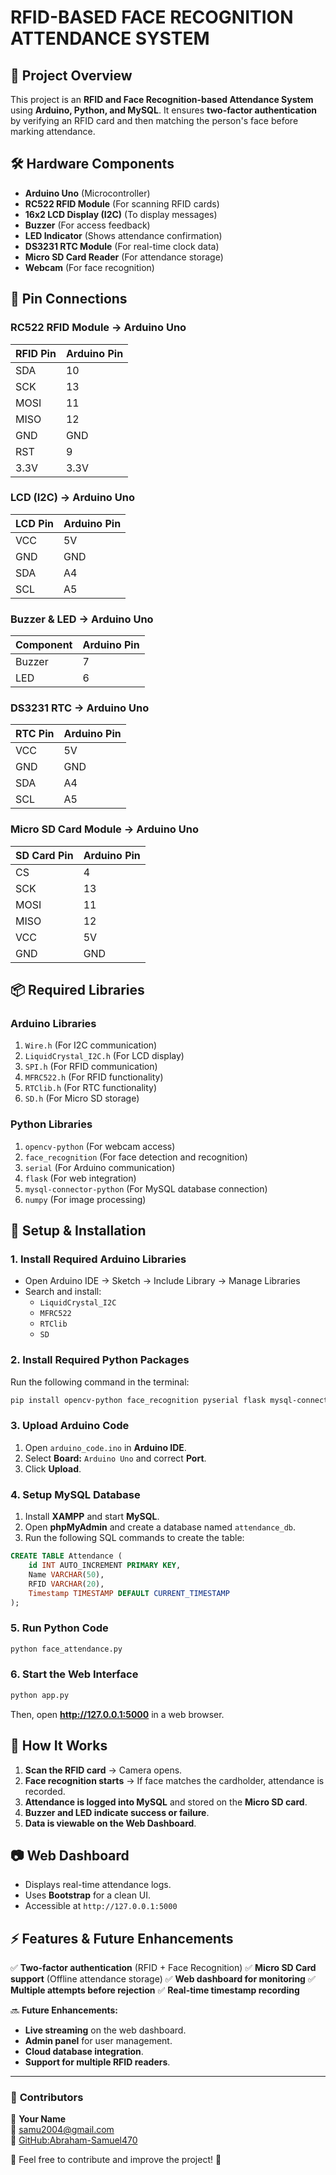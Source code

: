 # RFID-BASED FACE RECOGNITION ATTENDANCE SYSTEM

## 📌 Project Overview
This project is an **RFID and Face Recognition-based Attendance System** using **Arduino, Python, and MySQL**. It ensures **two-factor authentication** by verifying an RFID card and then matching the person's face before marking attendance.

## 🛠 Hardware Components
- **Arduino Uno** (Microcontroller)
- **RC522 RFID Module** (For scanning RFID cards)
- **16x2 LCD Display (I2C)** (To display messages)
- **Buzzer** (For access feedback)
- **LED Indicator** (Shows attendance confirmation)
- **DS3231 RTC Module** (For real-time clock data)
- **Micro SD Card Reader** (For attendance storage)
- **Webcam** (For face recognition)

## 🔌 Pin Connections
### **RC522 RFID Module → Arduino Uno**
| RFID Pin | Arduino Pin |
|----------|------------|
| SDA      | 10         |
| SCK      | 13         |
| MOSI     | 11         |
| MISO     | 12         |
| GND      | GND        |
| RST      | 9          |
| 3.3V     | 3.3V       |

### **LCD (I2C) → Arduino Uno**
| LCD Pin | Arduino Pin |
|---------|------------|
| VCC     | 5V         |
| GND     | GND        |
| SDA     | A4         |
| SCL     | A5         |

### **Buzzer & LED → Arduino Uno**
| Component | Arduino Pin |
|-----------|------------|
| Buzzer    | 7          |
| LED       | 6          |

### **DS3231 RTC → Arduino Uno**
| RTC Pin | Arduino Pin |
|---------|------------|
| VCC     | 5V         |
| GND     | GND        |
| SDA     | A4         |
| SCL     | A5         |

### **Micro SD Card Module → Arduino Uno**
| SD Card Pin | Arduino Pin |
|------------|------------|
| CS         | 4          |
| SCK        | 13         |
| MOSI       | 11         |
| MISO       | 12         |
| VCC        | 5V         |
| GND        | GND        |

## 📦 Required Libraries
### **Arduino Libraries**
1. `Wire.h` (For I2C communication)
2. `LiquidCrystal_I2C.h` (For LCD display)
3. `SPI.h` (For RFID communication)
4. `MFRC522.h` (For RFID functionality)
5. `RTClib.h` (For RTC functionality)
6. `SD.h` (For Micro SD storage)

### **Python Libraries**
1. `opencv-python` (For webcam access)
2. `face_recognition` (For face detection and recognition)
3. `serial` (For Arduino communication)
4. `flask` (For web integration)
5. `mysql-connector-python` (For MySQL database connection)
6. `numpy` (For image processing)

## 🚀 Setup & Installation
### **1. Install Required Arduino Libraries**
- Open Arduino IDE → Sketch → Include Library → Manage Libraries
- Search and install:
  - `LiquidCrystal_I2C`
  - `MFRC522`
  - `RTClib`
  - `SD`

### **2. Install Required Python Packages**
Run the following command in the terminal:
```sh
pip install opencv-python face_recognition pyserial flask mysql-connector-python numpy
```

### **3. Upload Arduino Code**
1. Open `arduino_code.ino` in **Arduino IDE**.
2. Select **Board:** `Arduino Uno` and correct **Port**.
3. Click **Upload**.

### **4. Setup MySQL Database**
1. Install **XAMPP** and start **MySQL**.
2. Open **phpMyAdmin** and create a database named `attendance_db`.
3. Run the following SQL commands to create the table:
```sql
CREATE TABLE Attendance (
    id INT AUTO_INCREMENT PRIMARY KEY,
    Name VARCHAR(50),
    RFID VARCHAR(20),
    Timestamp TIMESTAMP DEFAULT CURRENT_TIMESTAMP
);
```

### **5. Run Python Code**
```sh
python face_attendance.py
```

### **6. Start the Web Interface**
```sh
python app.py
```
Then, open **http://127.0.0.1:5000** in a web browser.

## 📝 How It Works
1. **Scan the RFID card** → Camera opens.
2. **Face recognition starts** → If face matches the cardholder, attendance is recorded.
3. **Attendance is logged into MySQL** and stored on the **Micro SD card**.
4. **Buzzer and LED indicate success or failure**.
5. **Data is viewable on the Web Dashboard**.

## 📷 Web Dashboard
- Displays real-time attendance logs.
- Uses **Bootstrap** for a clean UI.
- Accessible at `http://127.0.0.1:5000`

## ⚡ Features & Future Enhancements
✅ **Two-factor authentication** (RFID + Face Recognition)
✅ **Micro SD Card support** (Offline attendance storage)
✅ **Web dashboard for monitoring**
✅ **Multiple attempts before rejection**
✅ **Real-time timestamp recording**

🔜 **Future Enhancements:**
- **Live streaming** on the web dashboard.
- **Admin panel** for user management.
- **Cloud database integration**.
- **Support for multiple RFID readers**.

---
### 🎯 **Contributors**
👤 **Your Name**  
📧 samu2004@gmail.com  
🔗 [GitHub:Abraham-Samuel470](https://github.com/Abraham-Samuel470/)

📢 Feel free to contribute and improve the project! 🚀

